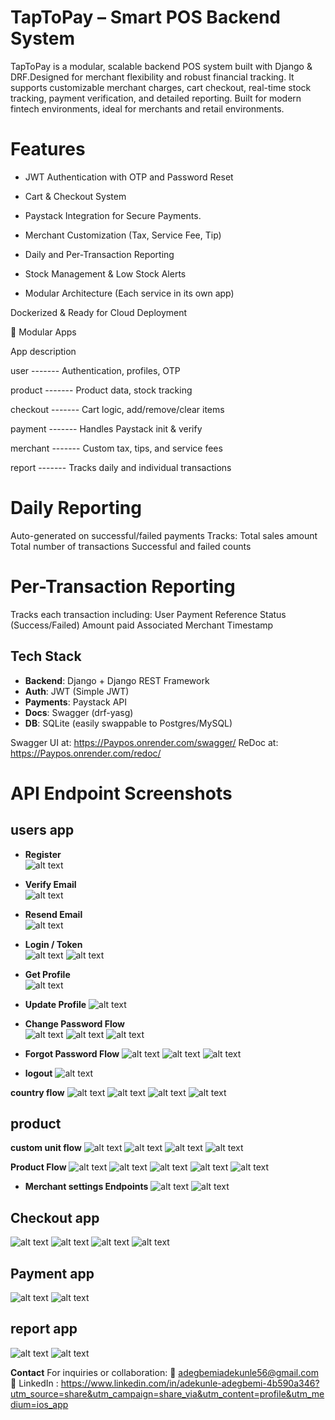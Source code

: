 # TapToPay – Smart POS Backend System

TapToPay is a modular, scalable backend POS system built with Django & DRF.Designed for merchant flexibility and robust financial tracking. It supports customizable merchant charges, cart checkout, real-time stock tracking, payment verification, and detailed reporting. Built for modern fintech environments, ideal for merchants and retail environments.

# Features

- JWT Authentication with OTP and Password Reset

- Cart & Checkout System

- Paystack Integration for Secure Payments.

- Merchant Customization (Tax, Service Fee, Tip)

- Daily and Per-Transaction Reporting

- Stock Management & Low Stock Alerts

- Modular Architecture (Each service in its own app)

Dockerized & Ready for Cloud Deployment

🔹 Modular Apps

App description

user ------- Authentication, profiles, OTP

product ------- Product data, stock tracking

checkout ------- Cart logic, add/remove/clear items

payment ------- Handles Paystack init & verify

merchant ------- Custom tax, tips, and service fees

report ------- Tracks daily and individual transactions

# Daily Reporting
Auto-generated on successful/failed payments
Tracks:
Total sales amount
Total number of transactions
Successful and failed counts

# Per-Transaction Reporting
Tracks each transaction including:
User
Payment Reference
Status (Success/Failed)
Amount paid
Associated Merchant
Timestamp

##  Tech Stack

- **Backend**: Django + Django REST Framework
- **Auth**: JWT (Simple JWT)
- **Payments**: Paystack API
- **Docs**: Swagger (drf-yasg)
- **DB**: SQLite (easily swappable to Postgres/MySQL)

Swagger UI at: https://Paypos.onrender.com/swagger/
ReDoc at: https://Paypos.onrender.com/redoc/

# API Endpoint Screenshots
 ## users app
- **Register**  
  ![alt text](screenshots/register.png)

- **Verify Email**  
  ![alt text](screenshots/verify_email.png)


- **Resend Email**  
![alt text](screenshots/resend_email.png)

- **Login / Token**  
![alt text](screenshots/login.png)
![alt text](get_login_token.png)

- **Get Profile**  
![alt text](screenshots/get_profile.png)

- **Update Profile** 
![alt text](screenshots/update_profile.png) 

- **Change Password Flow**  
![alt text](screenshots/verify_old_password.png)
![alt text](screenshots/verify_old_password_otp.png)
![alt text](screenshots/change_password.png)

- **Forgot Password Flow**
![alt text](screenshots/forgot_password.png)
![alt text](screenshots/verify_forget_password_otp.png)
![alt text](screenshots/reset_password.png)

- **logout**
![alt text](screenshots/logout.png)

**country flow**
![alt text](screenshots/add_country.png)
![alt text](screenshots/get_countries.png)
![alt text](screenshots/update_country.png)
![alt text](screenshots/delete_country.png)


## product
**custom unit flow**
![alt text](screenshots/add_custom_unit.png)
![alt text](screenshots/get_custom_unit.png)
![alt text](screenshots/update_custom_unit.png)
![alt text](screenshots/delete_custom_unit.png)

**Product Flow**
![alt text](screenshots/add_product.png)
![alt text](screenshots/get_single_product.png)
![alt text](screenshots/get_products.png)
![alt text](screenshots/update_product.png)
![alt text](screenshots/delete_product.png)

- **Merchant settings Endpoints**
![alt text](screenshots/get_merchant_settings.png)
![alt text](screenshots/update_merchant_settings.png)

## Checkout app
![alt text](screenshots/add_to_cart.png)
![alt text](screenshots/remove_from_cart.png)
![alt text](screenshots/get_cart.png)
![alt text](screenshots/checkout_summary.png)

## Payment app
![alt text](screenshots/initialize_payment.png)
![alt text](screenshots/verify_payment.png)

## report app
![alt text](screenshots/daily_sales_report.png)
![alt text](screenshots/transaction_report.png)

**Contact**
For inquiries or collaboration:
📧 adegbemiadekunle56@gmail.com
🔗 LinkedIn : https://www.linkedin.com/in/adekunle-adegbemi-4b590a346?utm_source=share&utm_campaign=share_via&utm_content=profile&utm_medium=ios_app